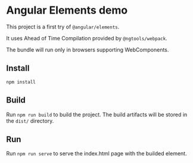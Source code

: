 # Angular Elements demo

This project is a first try of `@angular/elements`. 

It uses Ahead of Time Compilation provided by `@ngtools/webpack`. 

The bundle will run only in browsers supporting WebComponents.

## Install

```
npm install
```

## Build

Run `npm run build` to build the project. The build artifacts will be stored in the `dist/` directory.

## Run

Run `npm run serve` to serve the index.html page with the builded element.
